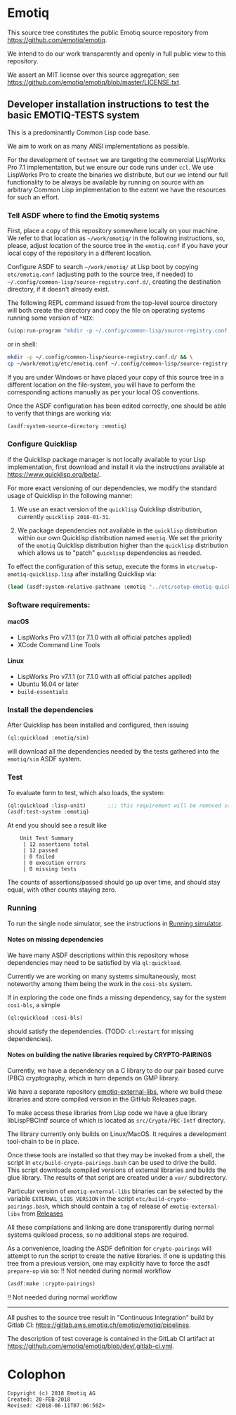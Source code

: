 # Emotiq

This source tree constitutes the public Emotiq source repository from
<https://github.com/emotiq/emotiq>.

We intend to do our work transparently and openly in full public view
to this repository.

We assert an MIT license over this source aggregation; see
<https://github.com/emotiq/emotiq/blob/master/LICENSE.txt>.

## Developer installation instructions to test the basic EMOTIQ-TESTS system

This is a predominantly Common Lisp code base.

We aim to work on as many ANSI implementations as possible.

For the development of `testnet` we are targeting the commercial
LispWorks Pro 7.1 implementation, but we ensure our code runs under
`ccl`.  We use LispWorks Pro to create the binaries we distribute, but
our we intend our full functionality to be always be available by
running on source with an arbitrary Common Lisp implementation to the
extent we have the resources for such an effort.


### Tell ASDF where to find the Emotiq systems

First, place a copy of this repository somewhere locally on your
machine.
We refer to that location as `~/work/emotiq/` in the
following instructions, so, please, adjust location of the source tree in the `emotiq.conf` if you have your local copy
of the repository in a different location.

Configure ASDF to search `~/work/emotiq/` at Lisp boot by copying
`etc/emotiq.conf` (adjusting path to the source tree, if needed) to
`~/.config/common-lisp/source-registry.conf.d/`, creating the
destination directory, if it doesn't already exist.

The following REPL command issued from the top-level source directory
will both create the directory and copy the file on operating systems
running some version of `*NIX`:

```lisp
(uiop:run-program "mkdir -p ~/.config/common-lisp/source-registry.conf.d/ && cp ~/work/emotiq/etc/emotiq.conf ~/.config/common-lisp/source-registry.conf.d/")
```

or in shell:

```bash
mkdir -p ~/.config/common-lisp/source-registry.conf.d/ && \
cp ~/work/emotiq/etc/emotiq.conf ~/.config/common-lisp/source-registry.conf.d/
```

If you are under Windows or have placed your copy of this source tree
in a different location on the file-system, you will have to perform
the corresponding actions manually as per your local OS conventions.

Once the ASDF configuration has been edited correctly, one should be
able to verify that things are working via:
```lisp
(asdf:system-source-directory :emotiq)
```

### Configure Quicklisp

If the Quicklisp package manager is not locally available to your Lisp
implementation, first download and install it via the instructions
available at <https://www.quicklisp.org/beta/>.

For more exact versioning of our dependencies, we modify the standard
usage of Quicklisp in the following manner:

1.  We use an exact version of the `quicklisp` Quicklisp distribution,
    currently `quicklisp 2018-01-31`.

2.  We package dependencies not available in the `quicklisp`
    distribution within our own Quicklisp distribution named `emotiq`.
    We set the priority of the `emotiq` Quicklisp distribution higher
    than the `quicklisp` distribution which allows us to "patch"
    `quicklisp` dependencies as needed.

To effect the configuration of this setup, execute the forms in
`etc/setup-emotiq-quicklisp.lisp` after installing Quicklisp via:
```lisp
(load (asdf:system-relative-pathname :emotiq "../etc/setup-emotiq-quicklisp.lisp"))
```

### Software requirements:
#### macOS
* LispWorks Pro v7.1.1 (or 7.1.0 with all official patches applied)
* XCode Command Line Tools
#### Linux
* LispWorks Pro v7.1.1 (or 7.1.0 with all official patches applied)
* Ubuntu 16.04 or later
* `build-essentials`

### Install the dependencies

After Quicklisp has been installed and configured, then issuing
```lisp
(ql:quickload :emotiq/sim)
```
will download all the dependencies needed by the tests gathered into
the `emotiq/sim` ASDF system.

### Test

To evaluate form to test, which also loads, the system:
```lisp
(ql:quickload :lisp-unit)       ;;; this requirement will be removed soon
(asdf:test-system :emotiq)
```

At end you should see a result like
```
    Unit Test Summary
     | 12 assertions total
     | 12 passed
     | 0 failed
     | 0 execution errors
     | 0 missing tests
```
The counts of assertions/passed should go up over time, and should
stay equal, with other counts staying zero.

### Running

To run the single node simulator, see the instructions in
[Running simulator](src/simulation.md).

#### Notes on missing dependencies

We have many ASDF descriptions within this repository whose
dependencies may need to be satisfied by via `ql:quickload`.

Currently we are working on many systems simultaneously, most noteworthy
among them being the work in the `cosi-bls` system.

If in exploring the code one finds a missing dependency, say for the
system `cosi-bls`, a simple
```lisp
(ql:quickload :cosi-bls)
```

should satisfy the dependencies.  (TODO: `cl:restart` for missing
dependencies).

#### Notes on building the native libraries required by CRYPTO-PAIRINGS

Currently, we have a dependency on a C library to do our pair based
curve (PBC) cryptography, which in turn depends on GMP library.

We have a separate repository
[emotiq-external-libs](https://github.com/emotiq/emotiq-external-libs),
where we build these libraries and store compiled version in the
GitHub Releases page.

To make access these libraries from Lisp code we have a glue library
libLispPBCIntf source of which is located as `src/Crypto/PBC-Intf`
directory.

The library currently only builds on Linux/MacOS.  It requires a
development tool-chain to be in place.

Once these tools are installed so that they may be invoked from a
shell, the script in `etc/build-crypto-pairings.bash` can be used to
drive the build. This script downloads compiled versions of external
libraries and builds the glue library. The results of that script are
created under a `var/` subdirectory.

Particular version of `emotiq-external-libs` binaries can be selected
by the variable `EXTERNAL_LIBS_VERSION` in the script
`etc/build-crypto-pairings.bash`, which should contain a `tag` of
release of `emotiq-external-libs` from
[Releases](https://github.com/emotiq/emotiq-external-libs/releases)

All these compilations and linking are done transparently during normal systems quikload process, so no additional steps are required.

As a convenience, loading the ASDF definition for `crypto-pairings`
will attempt to run the script to create the native libraries.  If one
is updating this tree from a previous version, one may explicitly have
to force the asdf `prepare-op` via so:
:bangbang: Not needed during normal workflow

```lisp
(asdf:make :crypto-pairings)
```
:bangbang: Not needed during normal workflow

----
All pushes to the source tree result in "Continuous Integration" build
by Gitlab CI: <https://gitlab.aws.emotiq.ch/emotiq/emotiq/pipelines>.

The description of test coverage is contained in the GitLab CI
artifact at <https://github.com/emotiq/emotiq/blob/dev/.gitlab-ci.yml>.

# Colophon

    Copyright (c) 2018 Emotiq AG
    Created: 20-FEB-2018
    Revised: <2018-06-11T07:06:50Z>

